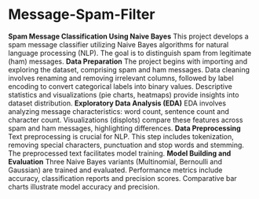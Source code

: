# Message-Spam-Filter

**Spam Message Classification Using Naive Bayes**
This project develops a spam message classifier utilizing Naive Bayes algorithms for natural language processing (NLP). The goal is to distinguish spam from legitimate (ham) messages.
**Data Preparation**
The project begins with importing and exploring the dataset, comprising spam and ham messages. Data cleaning involves renaming and removing irrelevant columns, followed by label encoding to convert categorical labels into binary values. Descriptive statistics and visualizations (pie charts, heatmaps) provide insights into dataset distribution.
**Exploratory Data Analysis (EDA)**
EDA involves analyzing message characteristics: word count, sentence count and character count. Visualizations (displots) compare these features across spam and ham messages, highlighting differences.
**Data Preprocessing**
Text preprocessing is crucial for NLP. This step includes tokenization, removing special characters, punctuation and stop words and stemming. The preprocessed text facilitates model training.
**Model Building and Evaluation**
Three Naive Bayes variants (Multinomial, Bernoulli and Gaussian) are trained and evaluated. Performance metrics include accuracy, classification reports and precision scores. Comparative bar charts illustrate model accuracy and precision.
